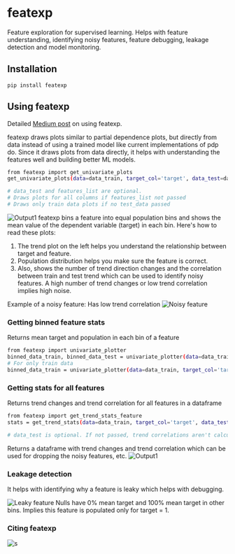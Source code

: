 # featexp
Feature exploration for supervised learning. Helps with feature understanding, identifying noisy features, feature debugging, leakage detection and model monitoring.

## Installation

```pip install featexp```

## Using featexp

Detailed [Medium post](https://towardsdatascience.com/my-secret-sauce-to-be-in-top-2-of-a-kaggle-competition-57cff0677d3c) on using featexp.

featexp draws plots similar to partial dependence plots, but directly from data instead of using a trained model like current implementations of pdp do. Since it draws plots from data directly, it helps with understanding the features well and building better ML models.

```bash
from featexp import get_univariate_plots
get_univariate_plots(data=data_train, target_col='target', data_test=data_test, features_list=['DAYS_EMPLOYED'])

# data_test and features_list are optional.
# Draws plots for all columns if features_list not passed
# Draws only train data plots if no test_data passed
```

![Output1](demo/sample_outputs/days_employed.png)
featexp bins a feature into equal population bins and shows the mean value of the dependent variable (target) in each bin. Here's how to read these plots:

  1. The trend plot on the left helps you understand the relationship between target and feature.
  2. Population distribution helps you make sure the feature is correct.
  3. Also, shows the number of trend direction changes and the correlation between train and test trend which can be used to identify noisy features. A high number of trend changes or low trend correlation implies high noise.

Example of a noisy feature: Has low trend correlation
![Noisy feature](demo/sample_outputs/noisy_feature.png)

### Getting binned feature stats

Returns mean target and population in each bin of a feature

```bash
from featexp import univariate_plotter
binned_data_train, binned_data_test = univariate_plotter(data=data_train, target_col='target', feature='DAYS_EMPLOYED', data_test=data_test)
# For only train data
binned_data_train = univariate_plotter(data=data_train, target_col='target', feature='DAYS_EMPLOYED')
```

### Getting stats for all features

Returns trend changes and trend correlation for all features in a dataframe

```bash
from featexp import get_trend_stats_feature
stats = get_trend_stats(data=data_train, target_col='target', data_test=data_test)

# data_test is optional. If not passed, trend correlations aren't calculated.
```

Returns a dataframe with trend changes and trend correlation which can be used for dropping the noisy features, etc.
![Output1](demo/sample_outputs/stats_output.png)

### Leakage detection

It helps with identifying why a feature is leaky which helps with debugging.

![Leaky feature](demo/sample_outputs/leaky_feature.png)
Nulls have 0% mean target and 100% mean target in other bins. Implies this feature is populated only for target = 1.

### Citing featexp

![s](https://zenodo.org/badge/doi/10.5281/zenodo.2616757.svg)
